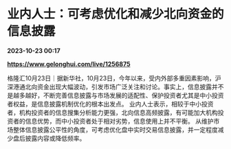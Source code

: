 # 业内人士：可考虑优化和减少北向资金的信息披露

**2023-10-23 00:17**

**https://www.gelonghui.com/live/1256875**

格隆汇10月23日｜据新华社，10月23日，今年以来，受内外部多重因素影响，沪深港通北向资金出现大幅波动，引发市场广泛关注和讨论。事实上，信息披露并不是越多越好，不断完善信息披露与市场发展的适配性、保护投资者尤其是中小投资者权益，是信息披露机制优化的根本出发点。 业内人士表示，相较于中小投资者，机构投资者的信息搜集分析能力更强，北向信息高频披露，有可能加大机构投资者的信息优势，而中小投资者处于相对劣势，信息使用上并不平衡。 从维护市场整体信息披露公平性的角度，可考虑优化盘中实时交易信息披露，并一定程度减少盘后披露内容或降低频率。